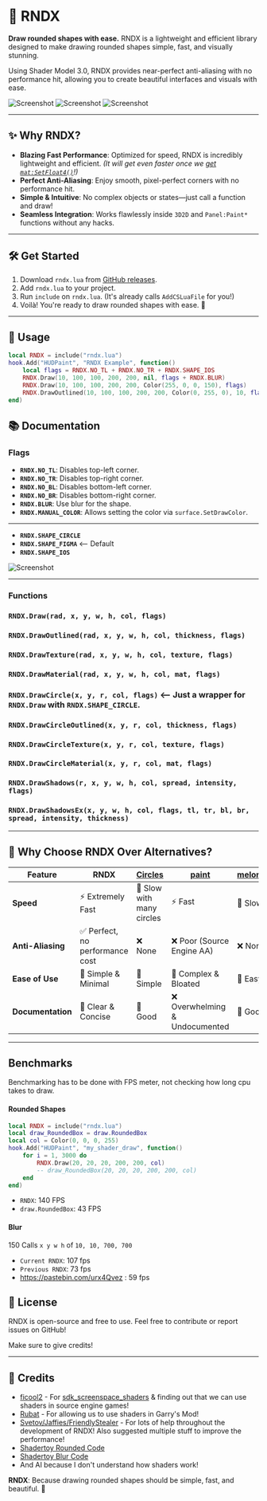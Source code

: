 # 🎨 RNDX

**Draw rounded shapes with ease.**
RNDX is a lightweight and efficient library designed to make drawing rounded shapes simple, fast, and visually stunning.

Using Shader Model 3.0, RNDX provides near-perfect anti-aliasing with no performance hit, allowing you to create beautiful interfaces and visuals with ease.

![Screenshot](thumbnail.png)
![Screenshot](thumbnail2.png)
![Screenshot](sbot.png)

---

## ✨ Why RNDX?

- **Blazing Fast Performance**: Optimized for speed, RNDX is incredibly lightweight and efficient. _(It will get even faster once we [get `mat:SetFloat4()`](https://github.com/Facepunch/garrysmod-requests/issues/2606)!)_
- **Perfect Anti-Aliasing**: Enjoy smooth, pixel-perfect corners with no performance hit.
- **Simple & Intuitive**: No complex objects or states—just call a function and draw!
- **Seamless Integration**: Works flawlessly inside `3D2D` and `Panel:Paint*` functions without any hacks.

---

## 🛠️ Get Started

1. Download `rndx.lua` from [GitHub releases](https://github.com/Srlion/RNDX/releases/latest).
2. Add `rndx.lua` to your project.
3. Run `include` on `rndx.lua`. (It's already calls `AddCSLuaFile` for you!)
4. Voilà! You're ready to draw rounded shapes with ease. 🎉

---

## 📐 Usage

```lua
local RNDX = include("rndx.lua")
hook.Add("HUDPaint", "RNDX Example", function()
    local flags = RNDX.NO_TL + RNDX.NO_TR + RNDX.SHAPE_IOS
    RNDX.Draw(10, 100, 100, 200, 200, nil, flags + RNDX.BLUR)
    RNDX.Draw(10, 100, 100, 200, 200, Color(255, 0, 0, 150), flags)
    RNDX.DrawOutlined(10, 100, 100, 200, 200, Color(0, 255, 0), 10, flags)
end)
```

## 📚 Documentation

### Flags

- **`RNDX.NO_TL`**: Disables top-left corner.
- **`RNDX.NO_TR`**: Disables top-right corner.
- **`RNDX.NO_BL`**: Disables bottom-left corner.
- **`RNDX.NO_BR`**: Disables bottom-right corner.
- **`RNDX.BLUR`**: Use blur for the shape.
- **`RNDX.MANUAL_COLOR`**: Allows setting the color via `surface.SetDrawColor`.

---

- **`RNDX.SHAPE_CIRCLE`**
- **`RNDX.SHAPE_FIGMA`** <-- Default
- **`RNDX.SHAPE_IOS`**

![Screenshot](shapes.jpg)

---

### Functions

### `RNDX.Draw(rad, x, y, w, h, col, flags)`

### `RNDX.DrawOutlined(rad, x, y, w, h, col, thickness, flags)`

### `RNDX.DrawTexture(rad, x, y, w, h, col, texture, flags)`

### `RNDX.DrawMaterial(rad, x, y, w, h, col, mat, flags)`

### `RNDX.DrawCircle(x, y, r, col, flags)` <-- Just a wrapper for `RNDX.Draw` with `RNDX.SHAPE_CIRCLE`.

### `RNDX.DrawCircleOutlined(x, y, r, col, thickness, flags)`

### `RNDX.DrawCircleTexture(x, y, r, col, texture, flags)`

### `RNDX.DrawCircleMaterial(x, y, r, col, mat, flags)`

### `RNDX.DrawShadows(r, x, y, w, h, col, spread, intensity, flags)`

### `RNDX.DrawShadowsEx(x, y, w, h, col, flags, tl, tr, bl, br, spread, intensity, thickness)`

---

## 🚀 Why Choose RNDX Over Alternatives?

| Feature           | RNDX                            | [Circles](https://github.com/SneakySquid/Circles) | [paint](https://github.com/Jaffies/paint) | [melonstuff](https://github.com/melonstuff) |
| ----------------- | ------------------------------- | ------------------------------------------------- | ----------------------------------------- | ------------------------------------------- |
| **Speed**         | ⚡ Extremely Fast               | 🐌 Slow with many circles                         | ⚡ Fast                                   | 🐌 Slow                                     |
| **Anti-Aliasing** | ✅ Perfect, no performance cost | ❌ None                                           | ❌ Poor (Source Engine AA)                | ❌ None                                     |
| **Ease of Use**   | 🎯 Simple & Minimal             | 🎯 Simple                                         | 🧩 Complex & Bloated                      | 🎯 Easy                                     |
| **Documentation** | 📖 Clear & Concise              | 📖 Good                                           | ❌ Overwhelming & Undocumented            | 📖 Good                                     |

---

## Benchmarks

Benchmarking has to be done with FPS meter, not checking how long cpu takes to draw.

#### Rounded Shapes

```lua
local RNDX = include("rndx.lua")
local draw_RoundedBox = draw.RoundedBox
local col = Color(0, 0, 0, 255)
hook.Add("HUDPaint", "my_shader_draw", function()
	for i = 1, 3000 do
		RNDX.Draw(20, 20, 20, 200, 200, col)
		-- draw_RoundedBox(20, 20, 20, 200, 200, col)
	end
end)
```

- `RNDX`: 140 FPS
- `draw.RoundedBox`: 43 FPS

#### Blur

150 Calls
`x y w h` of `10, 10, 700, 700`

- `Current RNDX`: 107 fps
- `Previous RNDX`: 73 fps
- https://pastebin.com/urx4Qvez : 59 fps

## 📜 License

RNDX is open-source and free to use. Feel free to contribute or report issues on GitHub!

Make sure to give credits!

---

## 🌟 Credits

- [ficool2](https://github.com/ficool2) - For [sdk_screenspace_shaders](https://github.com/ficool2/sdk_screenspace_shaders) & finding out that we can use shaders in source engine games!
- [Rubat](https://github.com/robotboy655) - For allowing us to use shaders in Garry's Mod!
- [Svetov/Jaffies/FriendlyStealer](https://github.com/Jaffies) - For lots of help throughout the development of RNDX! Also suggested multiple stuff to improve the performance!
- [Shadertoy Rounded Code](https://www.shadertoy.com/view/fsdyzB)
- [Shadertoy Blur Code](https://www.shadertoy.com/view/Xd33Rf)
- And AI because I don't understand how shaders work!

**RNDX**: Because drawing rounded shapes should be simple, fast, and beautiful. 🎉
